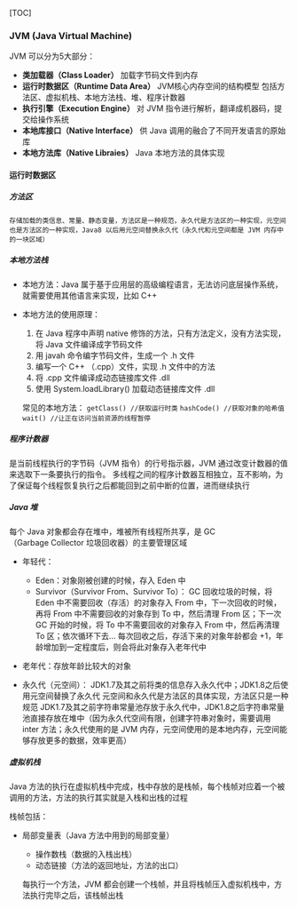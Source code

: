 [TOC]

###  JVM (Java Virtual Machine)

JVM 可以分为5大部分：
* **类加载器（Class Loader）**
  加载字节码文件到内存
* **运行时数据区（Runtime Data Area）**
  JVM核心内存空间的结构模型
  包括方法区、虚拟机栈、本地方法栈、堆、程序计数器
* **执行引擎（Execution Engine）**
  对 JVM 指令进行解析，翻译成机器码，提交给操作系统
* **本地库接口（Native Interface）**
  供 Java 调用的融合了不同开发语言的原始库
* **本地方法库（Native Libraies）**
  Java 本地方法的具体实现
#### 运行时数据区
##### 方法区
    存储加载的类信息、常量、静态变量，方法区是一种规范，永久代是方法区的一种实现，元空间也是方法区的一种实现，Java8 以后用元空间替换永久代（永久代和元空间都是 JVM 内存中的一块区域）
##### 本地方法栈
* 本地方法：Java 属于基于应用层的高级编程语言，无法访问底层操作系统，就需要使用其他语言来实现，比如 C++
*  本地方法的使用原理：
    1. 在 Java 程序中声明 native 修饰的方法，只有方法定义，没有方法实现，将 Java 文件编译成字节码文件
    2. 用 javah 命令编字节码文件，生成一个 .h 文件
    3. 编写一个 C++ （.cpp）文件，实现 .h 文件中的方法
    4. 将 .cpp 文件编译成动态链接库文件 .dll
    5. 使用 System.loadLibrary() 加载动态链接库文件 .dll

   常见的本地方法：
   `getClass() //获取运行时类`
   `hashCode() //获取对象的哈希值`
   `wait() //让正在访问当前资源的线程暂停`

##### 程序计数器
是当前线程执行的字节码（JVM 指令）的行号指示器，JVM 通过改变计数器的值来选取下一条要执行的指令。
多线程之间的程序计数器互相独立，互不影响，为了保证每个线程恢复执行之后都能回到之前中断的位置，进而继续执行
##### Java 堆

每个 Java 对象都会存在堆中，堆被所有线程所共享，是 GC （Garbage Collector 垃圾回收器）的主要管理区域

* 年轻代：
    * Eden：对象刚被创建的时候，存入 Eden 中
    * Survivor（Survivor From、Survivor To）：
      GC 回收垃圾的时候，将 Eden 中不需要回收（存活）的对象存入 From 中，下一次回收的时候，再将 From 中不需要回收的对象存到 To 中，然后清理 From 区；下一次 GC 开始的时候，将 To 中不需要回收的对象存入 From 中，然后再清理 To 区；依次循环下去...
      每次回收之后，存活下来的对象年龄都会 +1，年龄增加到一定程度后，则会将此对象存入老年代中

* 老年代：存放年龄比较大的对象
* 永久代（元空间）：
  JDK1.7及其之前将类的信息存入永久代中；JDK1.8之后使用元空间替换了永久代
  元空间和永久代是方法区的具体实现，方法区只是一种规范
  JDK1.7及其之前字符串常量池存放于永久代中，JDK1.8之后字符串常量池直接存放在堆中（因为永久代空间有限，创建字符串对象时，需要调用 inter 方法；永久代使用的是 JVM 内存，元空间使用的是本地内存，元空间能够存放更多的数据，效率更高）

##### 虚拟机栈
Java 方法的执行在虚拟机栈中完成，栈中存放的是栈帧，每个栈帧对应着一个被调用的方法，方法的执行其实就是入栈和出栈的过程

栈帧包括：

* 局部变量表（Java 方法中用到的局部变量）

    * 操作数栈（数据的入栈出栈）
    * 动态链接（方法的返回地址，方法的出口）

  每执行一个方法，JVM 都会创建一个栈帧，并且将栈帧压入虚拟机栈中，方法执行完毕之后，该栈帧出栈


